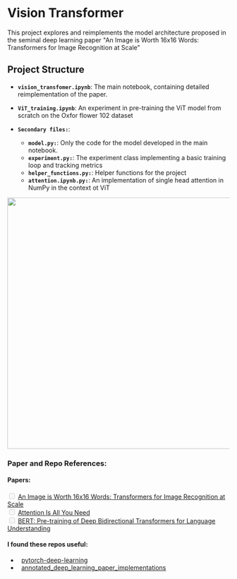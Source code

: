 # Vision Transformer 
This project explores and reimplements the model architecture proposed in the seminal deep learning paper "An Image is Worth 16x16 Words: Transformers for Image Recognition at Scale"

## Project Structure
- **`vision_transfomer.ipynb`**: The main notebook, containing detailed reimplementation of the paper.

- **`ViT_training.ipynb`**: An experiment in pre-training the ViT model from scratch on the Oxfor flower 102 dataset

- **`Secondary files:`**:
    - **`model.py:`**: Only the code for the model developed in the main notebook.
    - **`experiment.py:`**: The experiment class implementing a basic training loop and tracking metrics
    - **`helper_functions.py:`**: Helper functions for the project
    - **`attention.ipynb.py:`**: An implementation of single head attention in NumPy in the context ot ViT


<p align="center">
<img src="data/cat_patchified.pngimage.png" width="570"/>
</p>


### Paper and Repo References:

#### Papers:
<input type="checkbox" disabled> [An Image is Worth 16x16 Words: Transformers for Image Recognition at Scale](https://arxiv.org/abs/2010.11929) <br>
<input type="checkbox" disabled> [Attention Is All You Need](https://arxiv.org/abs/1706.03762)<br>
<input type="checkbox" disabled> [BERT: Pre-training of Deep Bidirectional Transformers for Language Understanding](https://arxiv.org/abs/1810.04805)

#### I found these repos useful:
- &nbsp; [pytorch-deep-learning](https://github.com/mrdbourke/pytorch-deep-learning)
- &nbsp; [annotated_deep_learning_paper_implementations](https://github.com/labmlai/annotated_deep_learning_paper_implementations)






